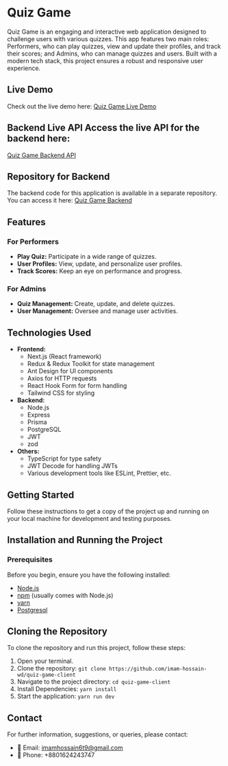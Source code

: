 # Quiz Game

Quiz Game is an engaging and interactive web application designed to challenge users with various quizzes. This app features two main roles: Performers, who can play quizzes, view and update their profiles, and track their scores; and Admins, who can manage quizzes and users. Built with a modern tech stack, this project ensures a robust and responsive user experience.

## Live Demo

Check out the live demo here: [Quiz Game Live Demo](https://quiz-game-client-two.vercel.app/)

## Backend Live API Access the live API for the backend here: 
[Quiz Game Backend API](https://quiz-game-backend-five.vercel.app/api/v1/)

## Repository for Backend

The backend code for this application is available in a separate repository. You can access it here: [Quiz Game Backend](https://github.com/imam-hossain-wd/quiz-game-backend)



## Features

### For Performers
- **Play Quiz:** Participate in a wide range of quizzes.
- **User Profiles:** View, update, and personalize user profiles.
- **Track Scores:** Keep an eye on performance and progress.

### For Admins
- **Quiz Management:** Create, update, and delete quizzes.
- **User Management:** Oversee and manage user activities.

## Technologies Used

- **Frontend:** 
  - Next.js (React framework)
  - Redux & Redux Toolkit for state management
  - Ant Design for UI components
  - Axios for HTTP requests
  - React Hook Form for form handling
  - Tailwind CSS for styling
- **Backend:** 
  - Node.js
  - Express
  - Prisma
  - PostgreSQL
  - JWT
  - zod
- **Others:**
  - TypeScript for type safety
  - JWT Decode for handling JWTs
  - Various development tools like ESLint, Prettier, etc.

## Getting Started

Follow these instructions to get a copy of the project up and running on your local machine for development and testing purposes.

## Installation and Running the Project

### Prerequisites
Before you begin, ensure you have the following installed:
- [Node.js](https://nodejs.org/)
- [npm](https://www.npmjs.com/) (usually comes with Node.js)
- [yarn](https://classic.yarnpkg.com/en/)
- [Postgresql](https://www.postgresql.org/)

## Cloning the Repository

To clone the repository and run this project, follow these steps:

1. Open your terminal.
2. Clone the repository: `git clone https://github.com/imam-hossain-wd/quiz-game-client`
3. Navigate to the project directory: `cd quiz-game-client`
4. Install Dependencies: `yarn install`
5. Start the application: `yarn run dev`

## Contact

For further information, suggestions, or queries, please contact:
- 📧 Email: [imamhossain6t9@gmail.com](mailto:imamhossain6t9@gmail.com)
- 📱 Phone: +8801624243747

